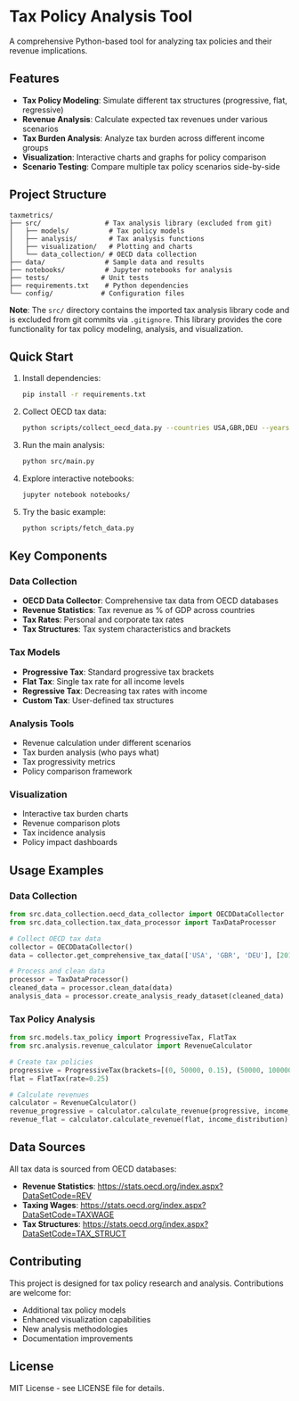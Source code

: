 # Tax Policy Analysis Tool

A comprehensive Python-based tool for analyzing tax policies and their revenue implications.

## Features

- **Tax Policy Modeling**: Simulate different tax structures (progressive, flat, regressive)
- **Revenue Analysis**: Calculate expected tax revenues under various scenarios
- **Tax Burden Analysis**: Analyze tax burden across different income groups
- **Visualization**: Interactive charts and graphs for policy comparison
- **Scenario Testing**: Compare multiple tax policy scenarios side-by-side

## Project Structure

```
taxmetrics/
├── src/                # Tax analysis library (excluded from git)
│   ├── models/          # Tax policy models
│   ├── analysis/        # Tax analysis functions
│   ├── visualization/   # Plotting and charts
│   └── data_collection/ # OECD data collection
├── data/               # Sample data and results
├── notebooks/          # Jupyter notebooks for analysis
├── tests/             # Unit tests
├── requirements.txt    # Python dependencies
└── config/            # Configuration files
```

**Note**: The `src/` directory contains the imported tax analysis library code and is excluded from git commits via `.gitignore`. This library provides the core functionality for tax policy modeling, analysis, and visualization.

## Quick Start

1. Install dependencies:
   ```bash
   pip install -r requirements.txt
   ```

2. Collect OECD tax data:
   ```bash
   python scripts/collect_oecd_data.py --countries USA,GBR,DEU --years 2015,2023 --clean --summary
   ```

3. Run the main analysis:
   ```bash
   python src/main.py
   ```

4. Explore interactive notebooks:
   ```bash
   jupyter notebook notebooks/
   ```

5. Try the basic example:
   ```bash
   python scripts/fetch_data.py
   ```

## Key Components

### Data Collection
- **OECD Data Collector**: Comprehensive tax data from OECD databases
- **Revenue Statistics**: Tax revenue as % of GDP across countries
- **Tax Rates**: Personal and corporate tax rates
- **Tax Structures**: Tax system characteristics and brackets

### Tax Models
- **Progressive Tax**: Standard progressive tax brackets
- **Flat Tax**: Single tax rate for all income levels
- **Regressive Tax**: Decreasing tax rates with income
- **Custom Tax**: User-defined tax structures

### Analysis Tools
- Revenue calculation under different scenarios
- Tax burden analysis (who pays what)
- Tax progressivity metrics
- Policy comparison framework

### Visualization
- Interactive tax burden charts
- Revenue comparison plots
- Tax incidence analysis
- Policy impact dashboards

## Usage Examples

### Data Collection
```python
from src.data_collection.oecd_data_collector import OECDDataCollector
from src.data_collection.tax_data_processor import TaxDataProcessor

# Collect OECD tax data
collector = OECDDataCollector()
data = collector.get_comprehensive_tax_data(['USA', 'GBR', 'DEU'], [2015, 2023])

# Process and clean data
processor = TaxDataProcessor()
cleaned_data = processor.clean_data(data)
analysis_data = processor.create_analysis_ready_dataset(cleaned_data)
```

### Tax Policy Analysis
```python
from src.models.tax_policy import ProgressiveTax, FlatTax
from src.analysis.revenue_calculator import RevenueCalculator

# Create tax policies
progressive = ProgressiveTax(brackets=[(0, 50000, 0.15), (50000, 100000, 0.25), (100000, float('inf'), 0.35)])
flat = FlatTax(rate=0.25)

# Calculate revenues
calculator = RevenueCalculator()
revenue_progressive = calculator.calculate_revenue(progressive, income_distribution)
revenue_flat = calculator.calculate_revenue(flat, income_distribution)
```

## Data Sources

All tax data is sourced from OECD databases:
- **Revenue Statistics**: https://stats.oecd.org/index.aspx?DataSetCode=REV
- **Taxing Wages**: https://stats.oecd.org/index.aspx?DataSetCode=TAXWAGE
- **Tax Structures**: https://stats.oecd.org/index.aspx?DataSetCode=TAX_STRUCT

## Contributing

This project is designed for tax policy research and analysis. Contributions are welcome for:
- Additional tax policy models
- Enhanced visualization capabilities
- New analysis methodologies
- Documentation improvements

## License

MIT License - see LICENSE file for details. 